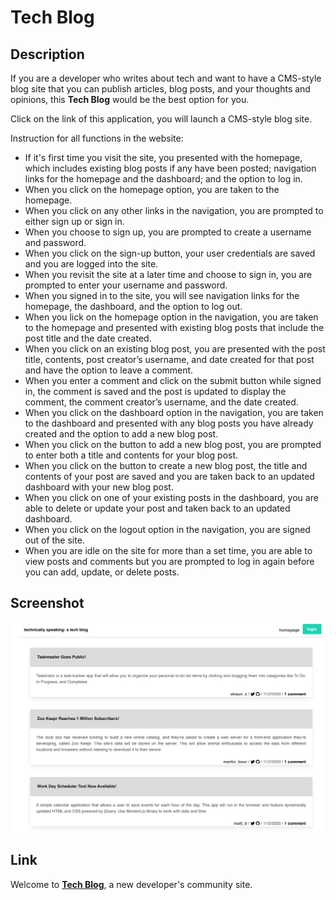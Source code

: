 # Tech Blog
## Description
If you are a developer who writes about tech and want to have a CMS-style blog site that you can publish articles, blog posts, and your thoughts and opinions, this **Tech Blog** would be the best option for you.

Click on the link of this application, you will launch a CMS-style blog site.

Instruction for all functions in the website: 

* If it's first time you visit the site, you presented with the homepage, which includes existing blog posts if any have been posted; navigation links for the homepage and the dashboard; and the option to log in.
* When you click on the homepage option, you are taken to the homepage.
* When you click on any other links in the navigation, you are prompted to either sign up or sign in.
* When you choose to sign up, you are prompted to create a username and password.
* When you click on the sign-up button, your user credentials are saved and you are logged into the site.
* When you revisit the site at a later time and choose to sign in, you are prompted to enter your username and password.
* When you signed in to the site, you will see navigation links for the homepage, the dashboard, and the option to log out.
* When you lick on the homepage option in the navigation, you are taken to the homepage and presented with existing blog posts that include the post title and the date created.
* When you click on an existing blog post, you are presented with the post title, contents, post creator’s username, and date created for that post and have the option to leave a comment.
* When you enter a comment and click on the submit button while signed in, the comment is saved and the post is updated to display the comment, the comment creator’s username, and the date created.
* When you click on the dashboard option in the navigation, you are taken to the dashboard and presented with any blog posts you have already created and the option to add a new blog post.
* When you click on the button to add a new blog post, you are prompted to enter both a title and contents for your blog post.
* When you click on the button to create a new blog post, the title and contents of your post are saved and you are taken back to an updated dashboard with your new blog post.
* When you click on one of your existing posts in the dashboard, you are able to delete or update your post and taken back to an updated dashboard.
* When you click on the logout option in the navigation, you are signed out of the site.
* When you are idle on the site for more than a set time, you are able to view posts and comments but you are prompted to log in again before you can add, update, or delete posts.
## Screenshot
![Mock Up Image](./images/mvc-tech-blog.png)
## Link
Welcome to **[Tech Blog]()**, a new developer's community site.
